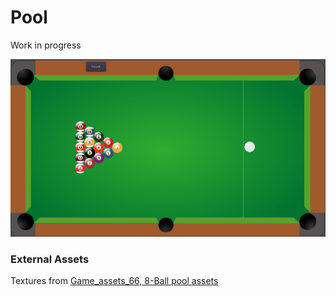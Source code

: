 # Pool
Work in progress

![Image of game window](https://github.com/markuSolli/Godot_Pool/blob/main/banner.PNG)

### External Assets
Textures from [Game_assets_66, 8-Ball pool assets](https://opengameart.org/content/8-ball-pool-assets)
